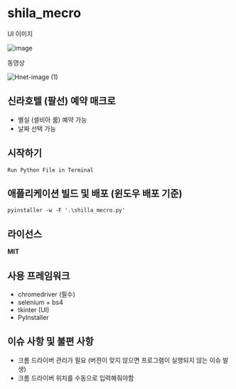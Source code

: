# shila_mecro

UI 이미지

![image](https://user-images.githubusercontent.com/42954693/133355203-fc6607b4-172d-4e7a-b865-fcc8b1f703e9.png)

동영상

![Hnet-image (1)](https://user-images.githubusercontent.com/42954693/133356767-bc97b102-a266-468e-b1d4-2a1648ec36c8.gif)

 ## 신라호텔 (팔선) 예약 매크로
  - 별실 (셀비아 룸) 예약 가능
  - 날짜 선택 가능
 
 ## 시작하기
  ```
  Run Python File in Terminal
  ```
 
 ## 애플리케이션 빌드 및 배포 (윈도우 배포 기준)
  ```
  pyinstaller -w -F '.\shilla_mecro.py'
  ```
  
 ## 라이선스
  **MIT** 
 
 ## 사용 프레임워크
  - chromedriver (필수)
  - selenium + bs4
  - tkinter (UI)
  - PyInstaller

 ## 이슈 사항 및 불편 사항
  - 크롬 드라이버 관리가 필요 (버젼이 맞지 않으면 프로그램이 실행되지 않는 이슈 발생)
  - 크롬 드라이버 위치를 수동으로 입력해줘야함
